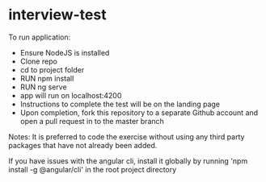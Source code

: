 # interview-test

To run application:

* Ensure NodeJS is installed
* Clone repo
* cd to project folder
* RUN npm install
* RUN ng serve
* app will run on localhost:4200
* Instructions to complete the test will be on the landing page
* Upon completion, fork this repository to a separate Github account and open a pull request in to the master branch

Notes: It is preferred to code the exercise without using any third party packages that have not already been added. 

If you have issues with the angular cli, install it globally by running 'npm install -g @angular/cli' in the root project directory
